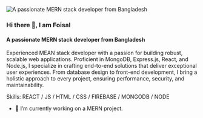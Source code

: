 ![A passionate MERN stack developer from Bangladesh](https://i.ibb.co/TYjX3f2/Black-Minimal-Business-Personal-Profile-Linkedin-Banner-1.png)
### Hi there 👋,  I am Foisal
#### A passionate MERN stack developer from Bangladesh

Experienced MEAN stack developer with a passion for building robust, scalable web applications. Proficient in MongoDB, Express.js, React, and Node.js, I specialize in crafting end-to-end solutions that deliver exceptional user experiences. From database design to front-end development, I bring a holistic approach to every project, ensuring performance, security, and maintainability. 

Skills:  REACT / JS / HTML / CSS / FIREBASE / MONGODB / NODE

- 🔭 I’m currently working on a MERN project. 




